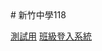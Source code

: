<!--link rel="stylesheet" href="css/air.css"-->
<link href="http://fonts.googleapis.com/icon?family=Material+Icons" rel="stylesheet">
<link type="text/css" rel="stylesheet" href="css/materialize.min.css"  media="screen,projection"/>
<link rel="stylesheet" href="https://cdnjs.cloudflare.com/ajax/libs/materialize/0.97.7/css/materialize.min.css">
<script src="https://ajax.googleapis.com/ajax/libs/jquery/3.1.0/jquery.min.js"></script>
# 新竹中學118

[測試用](content/factorization.md)
[班級登入系統](content/login.md)